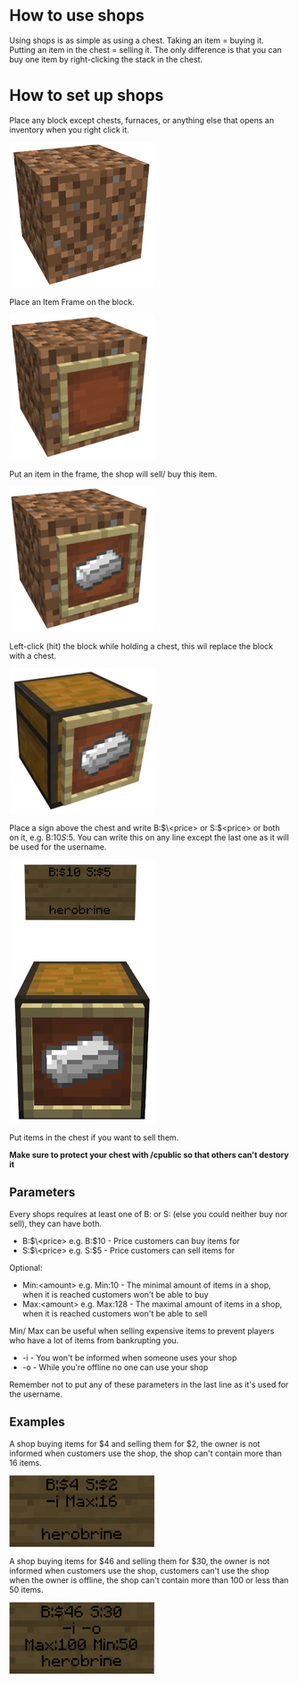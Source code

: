 How to use shops
================

Using shops is as simple as using a chest. Taking an item = buying it. Putting an item in the chest = selling it. The only difference is that you can buy one item by right-clicking the stack in the chest.

How to set up shops
===================

Place any block except chests, furnaces, or anything else that opens an inventory when you right click it.

![A block](img/block.png "Place a block")

Place an Item Frame on the block.

![Item Frame](img/frame.png "Place an Item Frame")

Put an item in the frame, the shop will sell/ buy this item.

![Item](img/item.png "Put an item in the frame")

Left-click (hit) the block while holding a chest, this wil replace the block with a chest.

![Chest](img/chest.png "Block is replaced by a chest")

Place a sign above the chest and write B:$\<price> or S:$\<price> or both on it, e.g. B:$10 S:$5. You can write this on any line except the last one as it will be used for the username.

![Shop](img/shop.png "A working shop")

Put items in the chest if you want to sell them.

**Make sure to protect your chest with /cpublic so that others can't destory it**


Parameters
----------

Every shops requires at least one of B: or S: (else you could neither buy nor sell), they can have both.

- B:$\<price> e.g. B:$10 - Price customers can buy items for
- S:$\<price> e.g. S:$5 - Price customers can sell items for

Optional:

- Min:\<amount> e.g. Min:10 - The minimal amount of items in a shop, when it is reached customers won't be able to buy
- Max:\<amount> e.g. Max:128 - The maximal amount of items in a shop, when it is reached customers won't be able to sell

Min/ Max can be useful when selling expensive items to prevent players who have a lot of items from bankrupting you.

- -i - You won't be informed when someone uses your shop
- -o - While you're offline no one can use your shop

Remember not to put any of these parameters in the last line as it's used for the username.

Examples
--------

A shop buying items for $4 and selling them for $2, the owner is not informed when customers use the shop, the shop can't contain more than 16 items.

![Example 1](img/example1.png "Example 1")

A shop buying items for $46 and selling them for $30, the owner is not informed when customers use the shop, customers can't use the shop when the owner is offline, the shop can't contain more than 100 or less than 50 items.

![Example 2](img/example2.png "Example 2")